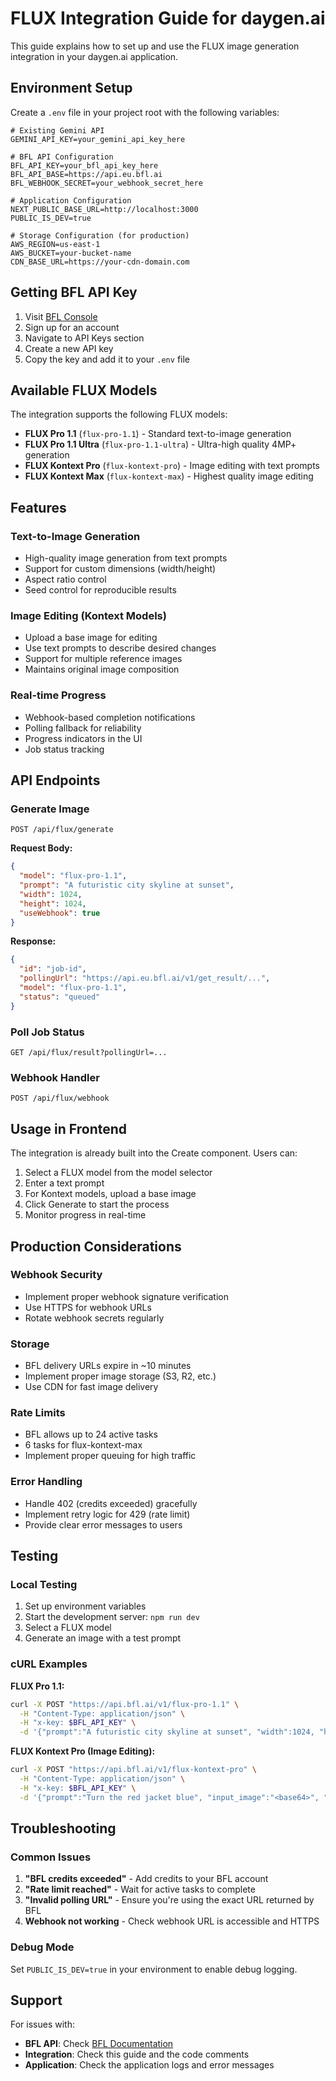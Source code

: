 # FLUX Integration Guide for daygen.ai

This guide explains how to set up and use the FLUX image generation integration in your daygen.ai application.

## Environment Setup

Create a `.env` file in your project root with the following variables:

```env
# Existing Gemini API
GEMINI_API_KEY=your_gemini_api_key_here

# BFL API Configuration
BFL_API_KEY=your_bfl_api_key_here
BFL_API_BASE=https://api.eu.bfl.ai
BFL_WEBHOOK_SECRET=your_webhook_secret_here

# Application Configuration
NEXT_PUBLIC_BASE_URL=http://localhost:3000
PUBLIC_IS_DEV=true

# Storage Configuration (for production)
AWS_REGION=us-east-1
AWS_BUCKET=your-bucket-name
CDN_BASE_URL=https://your-cdn-domain.com
```

## Getting BFL API Key

1. Visit [BFL Console](https://console.bfl.ai)
2. Sign up for an account
3. Navigate to API Keys section
4. Create a new API key
5. Copy the key and add it to your `.env` file

## Available FLUX Models

The integration supports the following FLUX models:

- **FLUX Pro 1.1** (`flux-pro-1.1`) - Standard text-to-image generation
- **FLUX Pro 1.1 Ultra** (`flux-pro-1.1-ultra`) - Ultra-high quality 4MP+ generation
- **FLUX Kontext Pro** (`flux-kontext-pro`) - Image editing with text prompts
- **FLUX Kontext Max** (`flux-kontext-max`) - Highest quality image editing

## Features

### Text-to-Image Generation
- High-quality image generation from text prompts
- Support for custom dimensions (width/height)
- Aspect ratio control
- Seed control for reproducible results

### Image Editing (Kontext Models)
- Upload a base image for editing
- Use text prompts to describe desired changes
- Support for multiple reference images
- Maintains original image composition

### Real-time Progress
- Webhook-based completion notifications
- Polling fallback for reliability
- Progress indicators in the UI
- Job status tracking

## API Endpoints

### Generate Image
```
POST /api/flux/generate
```

**Request Body:**
```json
{
  "model": "flux-pro-1.1",
  "prompt": "A futuristic city skyline at sunset",
  "width": 1024,
  "height": 1024,
  "useWebhook": true
}
```

**Response:**
```json
{
  "id": "job-id",
  "pollingUrl": "https://api.eu.bfl.ai/v1/get_result/...",
  "model": "flux-pro-1.1",
  "status": "queued"
}
```

### Poll Job Status
```
GET /api/flux/result?pollingUrl=...
```

### Webhook Handler
```
POST /api/flux/webhook
```

## Usage in Frontend

The integration is already built into the Create component. Users can:

1. Select a FLUX model from the model selector
2. Enter a text prompt
3. For Kontext models, upload a base image
4. Click Generate to start the process
5. Monitor progress in real-time

## Production Considerations

### Webhook Security
- Implement proper webhook signature verification
- Use HTTPS for webhook URLs
- Rotate webhook secrets regularly

### Storage
- BFL delivery URLs expire in ~10 minutes
- Implement proper image storage (S3, R2, etc.)
- Use CDN for fast image delivery

### Rate Limits
- BFL allows up to 24 active tasks
- 6 tasks for flux-kontext-max
- Implement proper queuing for high traffic

### Error Handling
- Handle 402 (credits exceeded) gracefully
- Implement retry logic for 429 (rate limit)
- Provide clear error messages to users

## Testing

### Local Testing
1. Set up environment variables
2. Start the development server: `npm run dev`
3. Select a FLUX model
4. Generate an image with a test prompt

### cURL Examples

**FLUX Pro 1.1:**
```bash
curl -X POST "https://api.bfl.ai/v1/flux-pro-1.1" \
  -H "Content-Type: application/json" \
  -H "x-key: $BFL_API_KEY" \
  -d '{"prompt":"A futuristic city skyline at sunset", "width":1024, "height":1024}'
```

**FLUX Kontext Pro (Image Editing):**
```bash
curl -X POST "https://api.bfl.ai/v1/flux-kontext-pro" \
  -H "Content-Type: application/json" \
  -H "x-key: $BFL_API_KEY" \
  -d '{"prompt":"Turn the red jacket blue", "input_image":"<base64>", "aspect_ratio":"1:1"}'
```

## Troubleshooting

### Common Issues

1. **"BFL credits exceeded"** - Add credits to your BFL account
2. **"Rate limit reached"** - Wait for active tasks to complete
3. **"Invalid polling URL"** - Ensure you're using the exact URL returned by BFL
4. **Webhook not working** - Check webhook URL is accessible and HTTPS

### Debug Mode

Set `PUBLIC_IS_DEV=true` in your environment to enable debug logging.

## Support

For issues with:
- **BFL API**: Check [BFL Documentation](https://docs.bfl.ml)
- **Integration**: Check this guide and the code comments
- **Application**: Check the application logs and error messages
